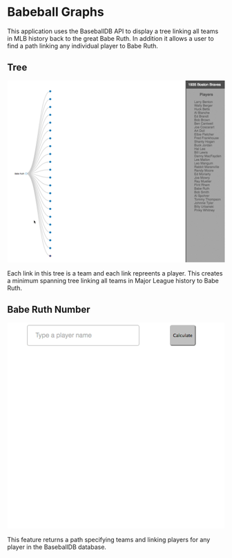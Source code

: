 # Babeball Graphs

This application uses the BaseballDB API to display a tree linking all teams in MLB history back to the great Babe Ruth. In addition it allows a user to find a path linking any individual player to Babe Ruth.

## Tree

![tree](/screenshots/tree.gif)


Each link in this tree is a team and each link repreents a player. This creates a minimum spanning tree linking all teams in Major League history to Babe Ruth.

## Babe Ruth Number

![number](/screenshots/ruth.gif)

This feature returns a path specifying teams and linking players for any player in the BaseballDB database.